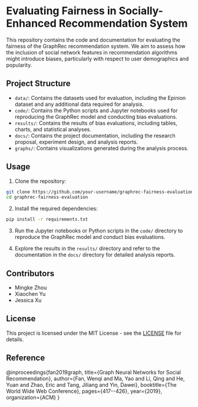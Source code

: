 # Evaluating Fairness in Socially-Enhanced Recommendation System

This repository contains the code and documentation for evaluating the fairness of the GraphRec recommendation system. We aim to assess how the inclusion of social network features in recommendation algorithms might introduce biases, particularly with respect to user demographics and popularity.

## Project Structure

- `data/`: Contains the datasets used for evaluation, including the Epinion dataset and any additional data required for analysis.
- `code/`: Contains the Python scripts and Jupyter notebooks used for reproducing the GraphRec model and conducting bias evaluations.
- `results/`: Contains the results of bias evaluations, including tables, charts, and statistical analyses.
- `docs/`: Contains the project documentation, including the research proposal, experiment design, and analysis reports.
- `graphs/`: Contains visualizations generated during the analysis process.

## Usage

1. Clone the repository:

```bash
git clone https://github.com/your-username/graphrec-fairness-evaluation.git
cd graphrec-fairness-evaluation
```

2. Install the required dependencies:

```bash
pip install -r requirements.txt
```

3. Run the Jupyter notebooks or Python scripts in the `code/` directory to reproduce the GraphRec model and conduct bias evaluations.

4. Explore the results in the `results/` directory and refer to the documentation in the `docs/` directory for detailed analysis reports.

## Contributors

- Mingke Zhou
- Xiaochen Yu
- Jessica Xu

## License

This project is licensed under the MIT License - see the [LICENSE](LICENSE) file for details.

## Reference
@inproceedings{fan2019graph,
  title={Graph Neural Networks for Social Recommendation},
  author={Fan, Wenqi and Ma, Yao and Li, Qing and He, Yuan and Zhao, Eric and Tang, Jiliang and Yin, Dawei},
  booktitle={The World Wide Web Conference},
  pages={417--426},
  year={2019},
  organization={ACM}
}
